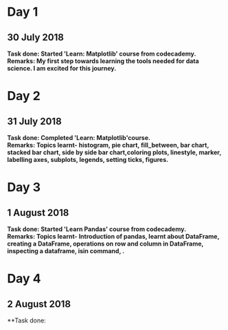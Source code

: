 # Day 1
## 30 July 2018

**Task done: Started 'Learn: Matplotlib' course from codecademy.**  
**Remarks: My first step towards learning the tools needed for data science. I am excited for this journey.**

# Day 2
## 31 July 2018

**Task done: Completed 'Learn: Matplotlib'course.**  
**Remarks: Topics learnt- histogram, pie chart, fill_between, bar chart, stacked bar chart, side by side bar chart,coloring plots, linestyle, marker, labelling axes, subplots, legends, setting ticks, figures.**

# Day 3
## 1 August 2018

**Task done: Started 'Learn Pandas' course from codecademy.**  
**Remarks: Topics learnt- Introduction of pandas, learnt about DataFrame, creating a DataFrame, operations on row and column in DataFrame, inspecting a dataframe, isin command, .**

# Day 4
## 2 August 2018

**Task done:

